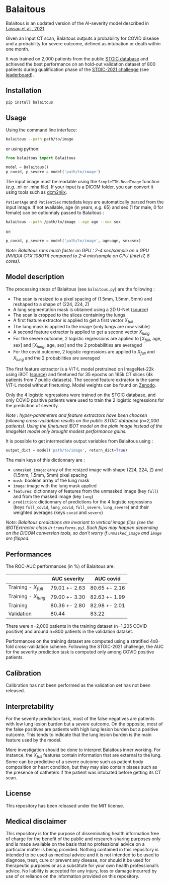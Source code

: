 # Balaitous

Balaitous is an updated version of the AI-severity model described in [Lassau et al., 2021](https://doi.org/10.1038/s41467-020-20657-4).

Given an input CT scan, Balaitous outputs a probability for COVID disease and a probability for severe outcome, defined as intubation or death within one month.

It was trained on 2,000 patients from  the public [STOIC database](https://pubs.rsna.org/doi/10.1148/radiol.2021210384) and achieved the best performance on an hold-out validation dataset of 800 patients during qualification phase of the [STOIC-2021 challenge](https://stoic2021.grand-challenge.org/) (see [leaderboard](https://stoic2021.grand-challenge.org/evaluation/quallification-last-submission/leaderboard/)). 


## Installation

```bash
pip install balaitous
```

## Usage

Using the command line interface:
```bash
balaitous --path path/to/image
````

or using python: 
```python
from balaitous import Balaitous

model = Balaitous()
p_covid, p_severe = model('path/to/image')
```

The input image must be readable using the `SimpleITK.ReadImage` function (*e.g.* .nii or .mha file). If your input is a DICOM folder, you can convert it using tools such as [dcm2niix](https://github.com/rordenlab/dcm2niix).

 `PatientAge` and `PatientSex` metadata keys are automatically parsed from the input image. If not available, age (in years, *e.g.* 65) and sex (1 for male, 0 for female) can be optionnaly passed to Balaitous :

```bash
balaitous --path /path/to/image --age age --sex sex
```

or:
```python
p_covid, p_severe = model('path/to/image', age=age, sex=sex)
```

*Note: Balaitous runs much faster on GPU : 2-4 sec/sample on a GPU (NVIDIA GTX 1080Ti) compared to 2-4 min/sample on CPU (Intel i7, 8 cores).*

## Model description

The processing steps of Balaitous (see `balaitous.py`) are the following : 

- The scan is resized to a pixel spacing of (1.5mm, 1.5mm, 5mm) and reshaped to a shape of (224, 224, Z)
- A lung segmentation mask is obtained using a 2D U-Net ([source](https://github.com/JoHof/lungmask))
- The scan is cropped to the slices containing the lungs
- A first feature extractor is applied to get a first vector $X_{full}$
- The lung mask is applied to the image (only lungs are now visible)
- A second feature extractor is applied to get a second vector $X_{lung}$
- For the severe outcome, 2 logistic regressions are applied to [$X_{full}$, age, sex] and [$X_{lung}$, age, sex] and the 2 probabilities are averaged 
- For the covid outcome, 2 logistic regressions are applied to $X_{full}$ and $X_{lung}$ and the 2 probabilities are averaged 

The first feature extractor is a ViT-L model pretrained on ImageNet-22k using iBOT ([source](https://github.com/bytedance/ibot)) and finetuned for 35 epochs on 165k CT slices (4k patients from 7 public datasets). The second feature extractor is the same ViT-L model without finetuning. Model weights can be found on [Zenodo](https://zenodo.org/record/6547999#.Yn9QjJNBxSA).

Only the 4 logistic regressions were trained on the STOIC database, and only COVID positive patients were used to train the 2 logistic regressions for the prediction of severity. 

*Note : hyper-parameters and feature extractors have been choosen following cross-validation results on the public STOIC database (n=2,000 patients). Using the finetuned iBOT model on the plain image instead of the ImageNet model only brought modest performance gains.* 

It is possible to get intermediate output variables from Balaitous using : 

```python
output_dict = model('path/to/image', return_dict=True)
```

The main keys of this dictionnary are : 
- `unmasked_image`: array of the resized image with shape (224, 224, Z) and (1.5mm, 1.5mm, 5mm) pixel spacing
- `mask`: boolean array of the lung mask 
- `image`: image with the lung mask applied
- `features`: dictionnary of features from the unmasked image (key `full`) and from the masked image (key `lung`)
- `prediction`: dictionnary of predictions for the 4 logistic regressions (keys `full_covid`, `lung_covid`, `full_severe`, `lung_severe`) and their weighted averages (keys `covid` and `severe`)

*Note: Balaitous predictions are invariant to vertical image flips (see the iBOTExtractor class in `transforms.py`). 
Such flips may happen depending on the DICOM conversion tools, so don't worry if `unmasked_image` and `image`  are flipped.*

## Performances

The ROC-AUC performances (in %) of Balaitous are:

|                       | AUC severity  | AUC covid      | 
| --                    | --            | --             | 
| Training - $X_{full}$  | 79.01 +- 2.63 | 80.65 +- 2.16  |
| Training - $X_{lung}$ | 79.00 +- 3.30 | 82.63 +- 1.99  |
| Training              | 80.36 +- 2.80 | 82.98 +- 2.01  |
| Validation            | 80.44         | 83.22          |  

There were n=2,000 patients in the training dataset (n=1,205 COVID positive) and around n=800 patients in the validation dataset.

 Performances on the training dataset are computed using a stratified 4x8-fold cross-validation scheme. Following the STOIC-2021 challenge, the AUC for the severity prediction task is computed only among COVID positive patients. 


## Calibration

Calibration has not been performed as the validation set has not been released.

## Interpretability

For the severity prediction task, most of the false negatives are patients with low lung lesion burden but a severe outcome. On the opposite, most of the false positives are patients with high lung lesion burden but a positive outcome. This tends to indicate that the lung lesion burden is the main feature used by the model.

More investigation should be done to interpret Balaitous inner working. For instance, the $X_{full}$ features contain information that are external to the lung. Some can be predictive of a severe outcome such as patient body composition or heart condition, but they may also contain biases such as the presence of catheters if the patient was intubated before getting its CT scan. 

## License

This repository has been released under the MIT license.

## Medical disclaimer

This repository is for the purpose of disseminating health information free of charge for the benefit of the public and research-sharing purposes only and is made available on the basis that no professional advice on a particular matter is being provided. Nothing contained in this repository is intended to be used as medical advice and it is not intended to be used to diagnose, treat, cure or prevent any disease, nor should it be used for therapeutic purposes or as a substitute for your own health professional’s advice. No liability is accepted for any injury, loss or damage incurred by use of or reliance on the information provided on this repository.


